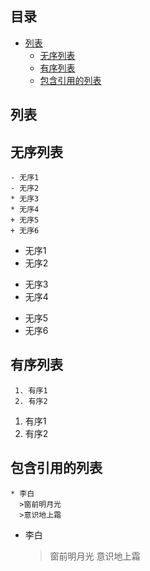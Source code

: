 ## 目录
- [列表](#列表)
  - [无序列表](#无序列表)
  - [有序列表](#有序列表)
  - [包含引用的列表](#包含引用的列表)

## 列表
## 无序列表
```
- 无序1
- 无序2
* 无序3
* 无序4
+ 无序5
+ 无序6
```
- 无序1
- 无序2
* 无序3
* 无序4
+ 无序5
+ 无序6

## 有序列表
```
 1. 有序1
 2. 有序2
```
 1. 有序1
 2. 有序2

## 包含引用的列表
```
* 李白
  >窗前明月光
  >意识地上霜
```
* 李白
  >窗前明月光
  >意识地上霜
